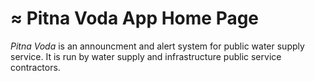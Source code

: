# ≈ Pitna Voda App Home Page

*Pitna Voda* is an announcment and alert system for public water supply service. It is run by water supply and infrastructure public service contractors.
